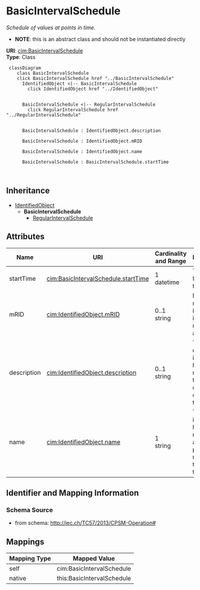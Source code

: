 # BasicIntervalSchedule


_Schedule of values at points in time._




* __NOTE__: this is an abstract class and should not be instantiated directly


**URI**: [cim:BasicIntervalSchedule](http://iec.ch/TC57/2013/CIM-schema-cim16#BasicIntervalSchedule)<br />
**Type**: Class




```mermaid
 classDiagram
    class BasicIntervalSchedule
    click BasicIntervalSchedule href "../BasicIntervalSchedule"
      IdentifiedObject <|-- BasicIntervalSchedule
        click IdentifiedObject href "../IdentifiedObject"
      

      BasicIntervalSchedule <|-- RegularIntervalSchedule
        click RegularIntervalSchedule href "../RegularIntervalSchedule"
      
      
      BasicIntervalSchedule : IdentifiedObject.description
        
      BasicIntervalSchedule : IdentifiedObject.mRID
        
      BasicIntervalSchedule : IdentifiedObject.name
        
      BasicIntervalSchedule : BasicIntervalSchedule.startTime
        
      
```





## Inheritance
* [IdentifiedObject](IdentifiedObject.md)
    * **BasicIntervalSchedule**
        * [RegularIntervalSchedule](RegularIntervalSchedule.md)



## Attributes


| Name | URI | Cardinality and Range | Description | Inheritance |
| ---  | --- | --- | --- | --- |
| startTime | [cim:BasicIntervalSchedule.startTime](http://iec.ch/TC57/2013/CIM-schema-cim16#BasicIntervalSchedule.startTime) | 1 <br />  datetime  | The time for the first time point | direct |
| mRID | [cim:IdentifiedObject.mRID](http://iec.ch/TC57/2013/CIM-schema-cim16#IdentifiedObject.mRID) | 0..1 <br />  string  | Master resource identifier issued by a model authority | [IdentifiedObject](IdentifiedObject.md) |
| description | [cim:IdentifiedObject.description](http://iec.ch/TC57/2013/CIM-schema-cim16#IdentifiedObject.description) | 0..1 <br />  string  | The description is a free human readable text describing or naming the object | [IdentifiedObject](IdentifiedObject.md) |
| name | [cim:IdentifiedObject.name](http://iec.ch/TC57/2013/CIM-schema-cim16#IdentifiedObject.name) | 1 <br />  string  | The name is any free human readable and possibly non unique text naming the o... | [IdentifiedObject](IdentifiedObject.md) |









## Identifier and Mapping Information







### Schema Source


* from schema: http://iec.ch/TC57/2013/CPSM-Operation#





## Mappings

| Mapping Type | Mapped Value |
| ---  | ---  |
| self | cim:BasicIntervalSchedule |
| native | this:BasicIntervalSchedule |




